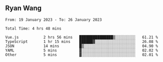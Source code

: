 ## Ryan Wang

<!--START_SECTION:waka-->

```text
From: 19 January 2023 - To: 26 January 2023

Total Time: 4 hrs 48 mins

Vue.js           2 hrs 56 mins   ███████████████▒░░░░░░░░░   61.21 %
TypeScript       1 hr 15 mins    ██████▓░░░░░░░░░░░░░░░░░░   26.08 %
JSON             14 mins         █▒░░░░░░░░░░░░░░░░░░░░░░░   04.90 %
YAML             5 mins          ▓░░░░░░░░░░░░░░░░░░░░░░░░   02.02 %
Other            5 mins          ▓░░░░░░░░░░░░░░░░░░░░░░░░   02.01 %
```

<!--END_SECTION:waka-->
